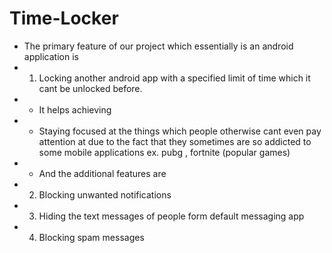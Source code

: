 # Time-Locker
- The primary feature of our project which essentially is an android application is 
- 1) Locking another android app with a specified limit of time which it cant be unlocked before. 
- - It helps achieving  
- - Staying focused at the things which people otherwise cant even pay attention at due to the fact that they sometimes are so addicted to some mobile applications ex. pubg , fortnite (popular games) 
- - And the additional features are 
- 2)  Blocking unwanted notifications 
- 3) Hiding the text messages of people form default messaging app 
- 4) Blocking spam messages
